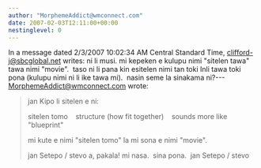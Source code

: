 ```yaml
---
author: "MorphemeAddict@wmconnect.com"
date: 2007-02-03T12:11:00+00:00
nestinglevel: 0
---
```

In a message dated 2/3/2007 10:02:34 AM Central Standard Time, [clifford-j@sbcglobal.net](mailto://clifford-j@sbcglobal.net) writes:
ni li musi. mi kepeken e kulupu nimi "sitelen tawa" tawa nimi "movie".  taso ni li pana kin esitelen nimi tan toki Inli tawa toki pona (kulupu nimi ni li ike tawa mi).  nasin seme la sinakama ni?---
 [MorphemeAddict@wmconnect.com](mailto://MorphemeAddict@wmconnect.com) wrote:

> jan Kipo li sitelen e ni:
> 
> sitelen tomo    structure (how fit together)    sounds more like "blueprint"
> 
> mi kute e nimi "sitelen tomo" la mi sona e nimi "movie".
> 
> jan Setepo / stevo
> a, pakala! mi nasa.  sina pona.  jan Setepo / stevo